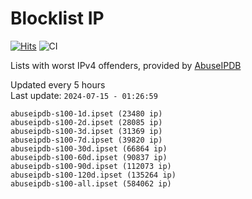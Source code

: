 # Blocklist IP

[![Hits](https://hits.seeyoufarm.com/api/count/incr/badge.svg?url=https%3A%2F%2Fgithub.com%2Fborestad%2Fblocklist-ip%2F&count_bg=%2379C83D&title_bg=%23555555&icon=&icon_color=%23E7E7E7&title=hits&edge_flat=false)](https://hits.seeyoufarm.com)  ![CI](https://img.shields.io/github/workflow/status/borestad/blocklist-ip/CI?style=flat-square)

Lists with worst IPv4 offenders, provided by [AbuseIPDB](https://www.abuseipdb.com/)

<!-- FOOTER-PLACEHOLDER -->
Updated every 5 hours<br>
Last update: `2024-07-15 - 01:26:59`
```
abuseipdb-s100-1d.ipset (23480 ip)
abuseipdb-s100-2d.ipset (28085 ip)
abuseipdb-s100-3d.ipset (31369 ip)
abuseipdb-s100-7d.ipset (39820 ip)
abuseipdb-s100-30d.ipset (66864 ip)
abuseipdb-s100-60d.ipset (90837 ip)
abuseipdb-s100-90d.ipset (112073 ip)
abuseipdb-s100-120d.ipset (135264 ip)
abuseipdb-s100-all.ipset (584062 ip)
```
